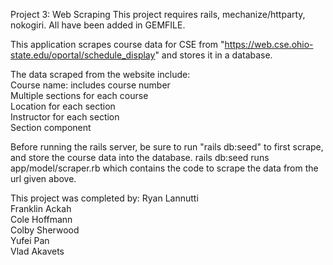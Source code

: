 Project 3: Web Scraping
This project requires rails, mechanize/httparty, nokogiri. All have been added in GEMFILE.

This application scrapes course data for CSE from "https://web.cse.ohio-state.edu/oportal/schedule_display" and stores it in a database. 

The data scraped from the website include:<br />
Course name: includes course number<br />
Multiple sections for each course<br />
Location for each section<br />
Instructor for each section<br />
Section component<br />

Before running the rails server, be sure to run "rails db:seed" to first scrape, and store the course data into the database. rails db:seed runs app/model/scraper.rb which contains the code to scrape the data from the url given above. 

This project was completed by:
Ryan Lannutti<br />
Franklin Ackah<br />
Cole Hoffmann<br />
Colby Sherwood<br />
Yufei Pan<br />
Vlad Akavets<br />

